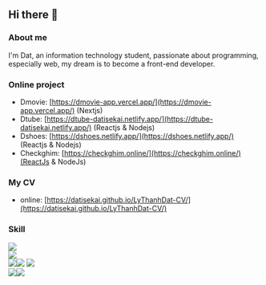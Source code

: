 ## Hi there 👋

### About me
I'm Dat, an information technology
student, passionate about programming, especially web,
my dream is to become a front-end developer.

### Online project
- Dmovie: [https://dmovie-app.vercel.app/](https://dmovie-app.vercel.app/) (Nextjs)
- Dtube: [https://dtube-datisekai.netlify.app/](https://dtube-datisekai.netlify.app/) (Reactjs & Nodejs)
- Dshoes: [https://dshoes.netlify.app/](https://dshoes.netlify.app/) (Reactjs & Nodejs)
- Checkghim: [https://checkghim.online/](https://checkghim.online/)(ReactJs & NodeJs)
### My CV
- online: [https://datisekai.github.io/LyThanhDat-CV/](https://datisekai.github.io/LyThanhDat-CV/)

### Skill

<div><img src="https://img.shields.io/badge/html5-%23E34F26.svg?style=for-the-badge&logo=html5&logoColor=white"></div>

<div><img src="https://img.shields.io/badge/css3-%231572B6.svg?style=for-the-badge&logo=css3&logoColor=white"></div>
<div><img src="https://img.shields.io/badge/tailwindcss-%2338B2AC.svg?style=for-the-badge&logo=tailwind-css&logoColor=white"><img 
<img src="https://img.shields.io/badge/javascript-%23323330.svg?style=for-the-badge&logo=javascript&logoColor=%23F7DF1E">
<img src="https://img.shields.io/badge/react-%2320232a.svg?style=for-the-badge&logo=react&logoColor=%2361DAFB">
<div><img src="https://img.shields.io/badge/redux-%23593d88.svg?style=for-the-badge&logo=redux&logoColor=white"><img src="https://img.shields.io/badge/React_Router-CA4245?style=for-the-badge&logo=react-router&logoColor=white"></div>

